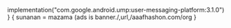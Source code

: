 implementation("com.google.android.ump:user-messaging-platform:3.1.0")
}
{ sunanan = mazama
  (ads is banner./,url,/aaafhashon.com/org
}
